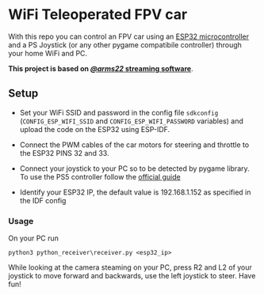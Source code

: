 # WiFi Teleoperated FPV car

With this repo you can control an FPV car using an [ESP32 microcontroller](https://amzn.eu/d/duSHIUO) and a PS Joystick (or any other pygame compatibile controller) through your home WiFi and PC.

**This project is based on [_@arms22_ streaming software](https://github.com/arms22/esp32_camera_udp_streaming)**.

## Setup

- Set your WiFi SSID and password in the config file `sdkconfig` (`CONFIG_ESP_WIFI_SSID` and
  `CONFIG_ESP_WIFI_PASSWORD` variables) and upload the code on the ESP32 using ESP-IDF.
- Connect the PWM cables of the car motors for steering and throttle to the ESP32 PINS 32 and 33.
- Connect your joystick to your PC so to be detected by pygame library. To use the PS5 controller follow the [official guide](https://www.playstation.com/en-us/support/hardware/pair-dualsense-controller-bluetooth/)

- Identify your ESP32 IP, the default value is 192.168.1.152 as specified in the IDF config

### Usage

On your PC run

```
python3 python_receiver\receiver.py <esp32_ip>
```

While looking at the camera steaming on your PC, press R2 and L2 of your joystick to move forward and backwards, use the left joystick to steer. Have fun!
